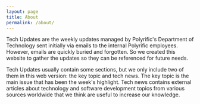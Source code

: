 ```yaml
---
layout: page
title: About
permalink: /about/
---
```


Tech Updates are the weekly updates managed by Polyrific's Department of Technology sent initially via emails to the internal Polyrific employees.
However, emails are quickly buried and forgotten. So we created this website to gather the updates so they can be referenced for future needs.

Tech Updates usually contain some sections, but we only include two of them in this web version: the key topic and tech news.
The key topic is the main issue that has been the week's highlight. Tech news contains external articles about technology and software development topics from various sources worldwide that we think are useful to increase our knowledge.